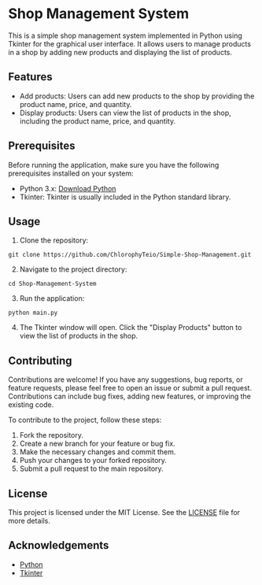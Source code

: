 # Shop Management System

This is a simple shop management system implemented in Python using Tkinter for the graphical user interface. It allows users to manage products in a shop by adding new products and displaying the list of products.

## Features

- Add products: Users can add new products to the shop by providing the product name, price, and quantity.
- Display products: Users can view the list of products in the shop, including the product name, price, and quantity.

## Prerequisites

Before running the application, make sure you have the following prerequisites installed on your system:

- Python 3.x: [Download Python](https://www.python.org/downloads/)
- Tkinter: Tkinter is usually included in the Python standard library.

## Usage

1. Clone the repository:

```shell
git clone https://github.com/ChlorophyTeio/Simple-Shop-Management.git
```

2. Navigate to the project directory:

```shell
cd Shop-Management-System
```

3. Run the application:

```shell
python main.py
```

4. The Tkinter window will open. Click the "Display Products" button to view the list of products in the shop.

## Contributing

Contributions are welcome! If you have any suggestions, bug reports, or feature requests, please feel free to open an issue or submit a pull request. Contributions can include bug fixes, adding new features, or improving the existing code.

To contribute to the project, follow these steps:

1. Fork the repository.
2. Create a new branch for your feature or bug fix.
3. Make the necessary changes and commit them.
4. Push your changes to your forked repository.
5. Submit a pull request to the main repository.

## License

This project is licensed under the MIT License. See the [LICENSE](LICENSE) file for more details.

## Acknowledgements

- [Python](https://www.python.org/)
- [Tkinter](https://docs.python.org/3/library/tkinter.html)
